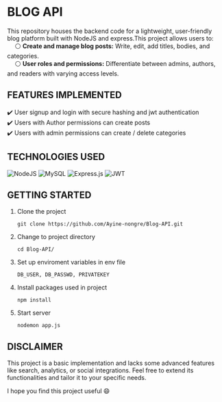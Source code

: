 # BLOG API 
This repository houses the backend code for a lightweight, user-friendly blog platform built with NodeJS and express.This project allows users to:<br>
 &emsp; ⚪ <strong>Create and manage blog posts:</strong> Write, edit, add titles, bodies, and categories.<br>
 &emsp; ⚪ <strong>User roles and permissions:</strong> Differentiate between admins, authors, and readers with varying access levels.


## FEATURES IMPLEMENTED
✔️ User signup and login with secure hashing and jwt authentication<br>
✔️ Users with Author permissions can create posts<br>
✔️ Users with admin permissions can create / delete categories<br>

## TECHNOLOGIES USED
![NodeJS](https://img.shields.io/badge/node.js-6DA55F?style=for-the-badge&logo=node.js&logoColor=white)  ![MySQL](https://img.shields.io/badge/mysql-%2300f.svg?style=for-the-badge&logo=mysql&logoColor=white) ![Express.js](https://img.shields.io/badge/express.js-%23404d59.svg?style=for-the-badge&logo=express&logoColor=%2361DAFB) ![JWT](https://img.shields.io/badge/JWT-black?style=for-the-badge&logo=JSON%20web%20tokens)

## GETTING STARTED
1. Clone the project
 
   ```
   git clone https://github.com/Ayine-nongre/Blog-API.git
   ```
2. Change to project directory

    ```
    cd Blog-API/
    ```
3. Set up enviroment variables in env file

   ```
   DB_USER, DB_PASSWD, PRIVATEKEY
   ```
4. Install packages used in project

   ```
   npm install
   ```
5. Start server

    ```
    nodemon app.js
    ```

## DISCLAIMER
This project is a basic implementation and lacks some advanced features like search, analytics, or social integrations. Feel free to extend its functionalities and tailor it to your specific needs.

I hope you find this project useful 😄





